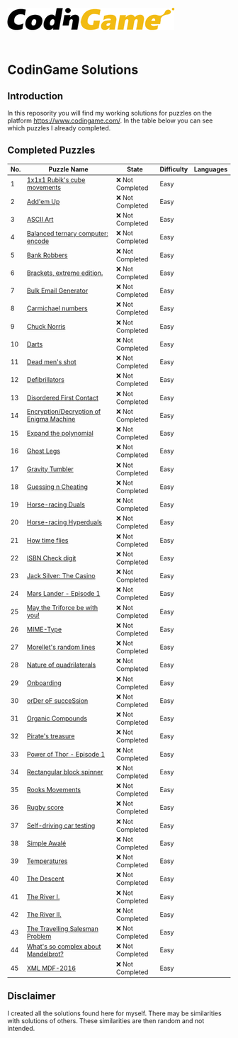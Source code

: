 ﻿[![CodinGame](/CodinGame.png)](https://www.codingame.com/ "CodinGame")

<br>

# CodinGame Solutions


## Introduction
In this reposority you will find my working solutions for puzzles on the platform https://www.codingame.com/. In the table below you can see which puzzles I already completed.


## Completed Puzzles
| No. | Puzzle Name                                                                                                               | State                        | Difficulty | Languages |
|-----|---------------------------------------------------------------------------------------------------------------------------|------------------------------|------------|-----------|
| 1   | [1x1x1 Rubik's cube movements](https://www.codingame.com/training/easy/111-rubiks-cube-movements)                         | :x: Not Completed            | Easy       |           |
| 2   | [Add'em Up](https://www.codingame.com/training/easy/addem-up)                                                             | :x: Not Completed            | Easy       |           |
| 3   | [ASCII Art](https://www.codingame.com/training/easy/ascii-art)                                                            | :x: Not Completed            | Easy       |           |
| 4   | [Balanced ternary computer: encode](https://www.codingame.com/training/easy/balanced-ternary-computer-encode)             | :x: Not Completed            | Easy       |           |
| 5   | [Bank Robbers](https://www.codingame.com/training/easy/bank-robbers)                                                      | :x: Not Completed            | Easy       |           |
| 6   | [Brackets, extreme edition.](https://www.codingame.com/training/easy/brackets-extreme-edition)                            | :x: Not Completed            | Easy       |           |
| 7   | [Bulk Email Generator](https://www.codingame.com/training/easy/bulk-email-generator)                                      | :x: Not Completed            | Easy       |           |
| 8   | [Carmichael numbers](https://www.codingame.com/training/easy/carmichael-numbers)                                          | :x: Not Completed            | Easy       |           |
| 9   | [Chuck Norris](https://www.codingame.com/training/easy/chuck-norris)                                                      | :x: Not Completed            | Easy       |           |
| 10  | [Darts](https://www.codingame.com/training/easy/darts)                                                                    | :x: Not Completed            | Easy       |           |
| 11  | [Dead men's shot](https://www.codingame.com/training/easy/dead-mens-shot)                                                 | :x: Not Completed            | Easy       |           |
| 12  | [Defibrillators](https://www.codingame.com/training/easy/defibrillators)                                                  | :x: Not Completed            | Easy       |           |
| 13  | [Disordered First Contact](https://www.codingame.com/training/easy/disordered-first-contact)                              | :x: Not Completed            | Easy       |           |
| 14  | [Encryption/Decryption of Enigma Machine](https://www.codingame.com/training/easy/encryptiondecryption-of-enigma-machine) | :x: Not Completed            | Easy       |           |
| 15  | [Expand the polynomial](https://www.codingame.com/training/easy/expand-the-polynomial)                                    | :x: Not Completed            | Easy       |           |
| 16  | [Ghost Legs](https://www.codingame.com/training/easy/ghost-legs)                                                          | :x: Not Completed            | Easy       |           |
| 17  | [Gravity Tumbler](https://www.codingame.com/training/easy/gravity-tumbler)                                                | :x: Not Completed            | Easy       |           |
| 18  | [Guessing n Cheating](https://www.codingame.com/training/easy/guessing-n-cheating)                                        | :x: Not Completed            | Easy       |           |
| 19  | [Horse-racing Duals](https://www.codingame.com/training/easy/horse-racing-duals)                                          | :x: Not Completed            | Easy       |           |
| 20  | [Horse-racing Hyperduals](https://www.codingame.com/training/easy/horse-racing-hyperduals)                                | :x: Not Completed            | Easy       |           |
| 21  | [How time flies](https://www.codingame.com/training/easy/how-time-flies)                                                  | :x: Not Completed            | Easy       |           |
| 22  | [ISBN Check digit](https://www.codingame.com/training/easy/isbn-check-digit)                                              | :x: Not Completed            | Easy       |           |
| 23  | [Jack Silver: The Casino](https://www.codingame.com/training/easy/jack-silver-the-casino)                                 | :x: Not Completed            | Easy       |           |
| 24  | [Mars Lander - Episode 1](https://www.codingame.com/training/easy/mars-lander-episode-1)                                  | :x: Not Completed            | Easy       |           |
| 25  | [May the Triforce be with you!](https://www.codingame.com/training/easy/may-the-triforce-be-with-you)                     | :x: Not Completed            | Easy       |           |
| 26  | [MIME-Type](https://www.codingame.com/training/easy/mime-type)                                                            | :x: Not Completed            | Easy       |           |
| 27  | [Morellet's random lines](https://www.codingame.com/training/easy/morellets-random-lines)                                 | :x: Not Completed            | Easy       |           |
| 28  | [Nature of quadrilaterals](https://www.codingame.com/training/easy/nature-of-quadrilaterals)                              | :x: Not Completed            | Easy       |           |
| 29  | [Onboarding](https://www.codingame.com/training/easy/onboarding)                                                          | :x: Not Completed            | Easy       |           |
| 30  | [orDer oF succeSsion](https://www.codingame.com/training/easy/order-of-succession)                                        | :x: Not Completed            | Easy       |           |
| 31  | [Organic Compounds](https://www.codingame.com/training/easy/organic-compounds)                                            | :x: Not Completed            | Easy       |           |
| 32  | [Pirate's treasure](https://www.codingame.com/training/easy/pirates-treasure)                                             | :x: Not Completed            | Easy       |           |
| 33  | [Power of Thor - Episode 1](https://www.codingame.com/training/easy/power-of-thor-episode-1)                              | :x: Not Completed            | Easy       |           |
| 34  | [Rectangular block spinner](https://www.codingame.com/training/easy/rectangular-block-spinner)                            | :x: Not Completed            | Easy       |           |
| 35  | [Rooks Movements](https://www.codingame.com/training/easy/rooks-movements)                                                | :x: Not Completed            | Easy       |           |
| 36  | [Rugby score](https://www.codingame.com/training/easy/rugby-score)                                                        | :x: Not Completed            | Easy       |           |
| 37  | [Self-driving car testing](https://www.codingame.com/training/easy/self-driving-car-testing)                              | :x: Not Completed            | Easy       |           |
| 38  | [Simple Awalé](https://www.codingame.com/training/easy/simple-awale)                                                      | :x: Not Completed            | Easy       |           |
| 39  | [Temperatures](https://www.codingame.com/training/easy/temperatures)                                                      | :x: Not Completed            | Easy       |           |
| 40  | [The Descent](https://www.codingame.com/training/easy/the-descent)                                                        | :x: Not Completed            | Easy       |           |
| 41  | [The River I.](https://www.codingame.com/training/easy/the-river-i-)                                                      | :x: Not Completed            | Easy       |           |
| 42  | [The River II.](https://www.codingame.com/training/easy/the-river-ii-)                                                    | :x: Not Completed            | Easy       |           |
| 43  | [The Travelling Salesman Problem](https://www.codingame.com/training/easy/the-travelling-salesman-problem)                | :x: Not Completed            | Easy       |           |
| 44  | [What's so complex about Mandelbrot?](https://www.codingame.com/training/easy/whats-so-complex-about-mandelbrot)          | :x: Not Completed            | Easy       |           |
| 45  | [XML MDF-2016](https://www.codingame.com/training/easy/xml-mdf-2016)                                                      | :x: Not Completed            | Easy       |           |


## Disclaimer
I created all the solutions found here for myself. There may be similarities with solutions of others. These similarities are then random and not intended.